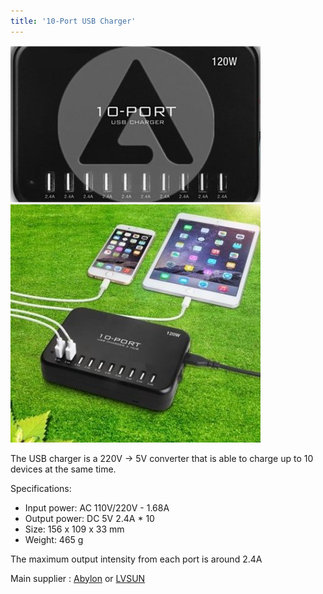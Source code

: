 ```yaml
---
title: '10-Port USB Charger'
---
```


![](chargeur-10-ports-usb-24a.jpg) ![](chargeur-10-ports-usb-24a2.jpg)

The USB charger is a 220V -> 5V converter that is able to charge up to 10 devices at the same time. 

Specifications:
* Input power: AC 110V/220V - 1.68A
* Output power: DC 5V 2.4A * 10
* Size: 156 x 109 x 33 mm
* Weight: 465 g

The maximum output intensity from each port is around 2.4A 

Main supplier : [Abylon](http://www.abylon.fr/) or [LVSUN](http://www.enlvsun.com/Products/120W10PortUSBcharger.html)